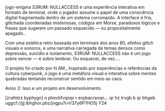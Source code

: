 jogo-enigma
S3RUM: NULLACCESS é uma experiência interativa em formato de terminal, onde o jogador assume o papel de uma consciência digital fragmentada dentro de um sistema corrompido. A interface é fria, glitchada coordenadas misteriosas, códigos em Morse, paradoxos lógicos e frases que sugerem um passado esquecido — ou propositalmente apagado..

Com uma estética retro baseada em terminais dos anos 80, efeitos glitch visuais e sonoros, e uma narrativa carregada de temas densos como depressão, suicídio e isolamento, S3RUM: NULLACCESS não é um jogo sobre vencer — é sobre lembrar. Ou esquecer, de vez....

O projeto foi criado por H.AM., Inspirado por experiências e referências da cultura cyberpunk, o jogo é uma metáfora visual e interativa sobre mentes quebradas tentando reconstruir sentido em meio ao caos.

Aviso 2: Isso e um projeto em desenvolvimento

[zrafntrz byphygn] n phevbfvqnqr r erpbacranqn... qr hz trvgb b qr bhgeb uggcf://jjj.lbhghor.pbz/jngpu?i=V37y6P7HO5j Y24
